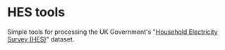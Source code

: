 HES tools
=========

Simple tools for processing the UK Government's "[Household Electricity
Survey (HES)](https://www.gov.uk/government/publications/household-electricity-survey)" dataset.
